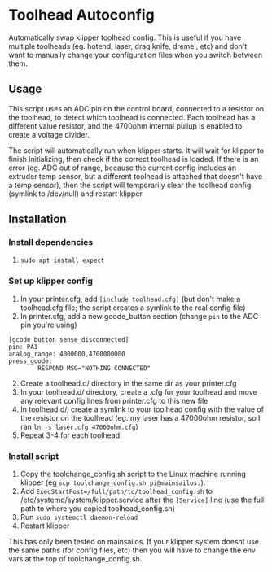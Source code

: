 # Toolhead Autoconfig

Automatically swap klipper toolhead config. This is useful if you have multiple toolheads (eg. hotend, laser, drag knife, dremel, etc) and don't want to manually change your configuration files when you switch between them.

## Usage
This script uses an ADC pin on the control board, connected to a resistor on the toolhead, to detect which toolhead is connected. Each toolhead has a different value resistor, and the 4700ohm internal pullup is enabled to create a voltage divider.

The script will automatically run when klipper starts. It will wait for klipper to finish initializing, then check if the correct toolhead is loaded. If there is an error (eg. ADC out of range, because the current config includes an extruder temp sensor, but a different toolhead is attached that doesn't have a temp sensor), then the script will temporarily clear the toolhead config (symlink to /dev/null) and restart klipper.

## Installation

### Install dependencies
1. `sudo apt install expect`

### Set up klipper config
1. In your printer.cfg, add `[include toolhead.cfg]` (but don't make a toolhead.cfg file; the script creates a symlink to the real config file)
2. In printer.cfg, add a new gcode_button section (change `pin` to the ADC pin you're using)
```
[gcode_button sense_disconnected]
pin: PA1
analog_range: 4000000,4700000000
press_gcode:
        RESPOND MSG="NOTHING CONNECTED"
```
2. Create a toolhead.d/ directory in the same dir as your printer.cfg
3. In your toolhead.d/ directory, create a .cfg for your toolhead and move any relevant config lines from printer.cfg to this new file
4. In toolhead.d/, create a symlink to your toolhead config with the value of the resistor on the toolhead (eg. my laser has a 47000ohm resistor, so I ran `ln -s laser.cfg 47000ohm.cfg`)
5. Repeat 3-4 for each toolhead

### Install script
1. Copy the toolchange_config.sh script to the Linux machine running klipper (eg `scp toolchange_config.sh pi@mainsailos:`).
2. Add `ExecStartPost=/full/path/to/toolhead_config.sh` to /etc/systemd/system/klipper.service after the `[Service]` line (use the full path to where you copied toolhead_config.sh)
3. Run `sudo systemctl daemon-reload`
4. Restart klipper

This has only been tested on mainsailos. If your klipper system doesnt use the same paths (for config files, etc) then you will have to change the env vars at the top of toolchange_config.sh.
